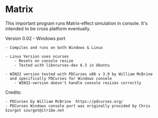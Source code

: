 # Matrix

This important program runs Matrix-effect simulation in console. It's intended to be cross platform eventually.

Version 0.02 - Windows port

	- Compiles and runs on both Windows & Linux

	- Linux Version uses ncurses
		- Resets on console resize
		- Tested with libncurses-dev 6.3 in Ubuntu

	- WIN32 version tested with PDCurses x86 v 3.9 by William McBrine
	  and specifically PDCurses for Windows console
		- WIN32-version doesn't handle console resizes correctly
		
Credits:

	- PDCurses by William McBrine  https://pdcurses.org/
	- PDCurses Windows console port was originally provided by Chris Szurgot szurgot@itribe.net
